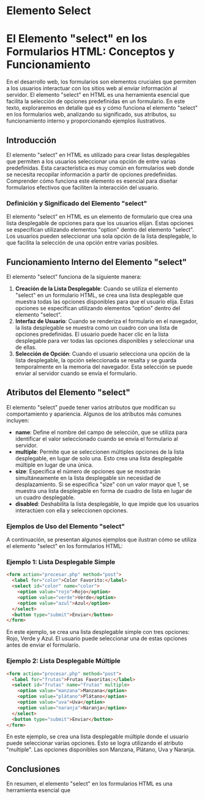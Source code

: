 # Elemento Select

# El Elemento "select" en los Formularios HTML: Conceptos y Funcionamiento

En el desarrollo web, los formularios son elementos cruciales que permiten a los usuarios interactuar con los sitios web al enviar información al servidor. El elemento "select" en HTML es una herramienta esencial que facilita la selección de opciones predefinidas en un formulario. En este texto, exploraremos en detalle qué es y cómo funciona el elemento "select" en los formularios web, analizando su significado, sus atributos, su funcionamiento interno y proporcionando ejemplos ilustrativos.

## Introducción

El elemento "select" en HTML es utilizado para crear listas desplegables que permiten a los usuarios seleccionar una opción de entre varias predefinidas. Esta característica es muy común en formularios web donde se necesita recopilar información a partir de opciones predefinidas. Comprender cómo funciona este elemento es esencial para diseñar formularios efectivos que faciliten la interacción del usuario.

### Definición y Significado del Elemento "select"

El elemento "select" en HTML es un elemento de formulario que crea una lista desplegable de opciones para que los usuarios elijan. Estas opciones se especifican utilizando elementos "option" dentro del elemento "select". Los usuarios pueden seleccionar una sola opción de la lista desplegable, lo que facilita la selección de una opción entre varias posibles.

## Funcionamiento Interno del Elemento "select"

El elemento "select" funciona de la siguiente manera:

1. **Creación de la Lista Desplegable**: Cuando se utiliza el elemento "select" en un formulario HTML, se crea una lista desplegable que muestra todas las opciones disponibles para que el usuario elija. Estas opciones se especifican utilizando elementos "option" dentro del elemento "select".
2. **Interfaz de Usuario**: Cuando se renderiza el formulario en el navegador, la lista desplegable se muestra como un cuadro con una lista de opciones predefinidas. El usuario puede hacer clic en la lista desplegable para ver todas las opciones disponibles y seleccionar una de ellas.
3. **Selección de Opción**: Cuando el usuario selecciona una opción de la lista desplegable, la opción seleccionada se resalta y se guarda temporalmente en la memoria del navegador. Esta selección se puede enviar al servidor cuando se envía el formulario.

## Atributos del Elemento "select"

El elemento "select" puede tener varios atributos que modifican su comportamiento y apariencia. Algunos de los atributos más comunes incluyen:

- **name**: Define el nombre del campo de selección, que se utiliza para identificar el valor seleccionado cuando se envía el formulario al servidor.
- **multiple**: Permite que se seleccionen múltiples opciones de la lista desplegable, en lugar de solo una. Esto crea una lista desplegable múltiple en lugar de una única.
- **size**: Especifica el número de opciones que se mostrarán simultáneamente en la lista desplegable sin necesidad de desplazamiento. Si se especifica "size" con un valor mayor que 1, se muestra una lista desplegable en forma de cuadro de lista en lugar de un cuadro desplegable.
- **disabled**: Deshabilita la lista desplegable, lo que impide que los usuarios interactúen con ella y seleccionen opciones.

### Ejemplos de Uso del Elemento "select"

A continuación, se presentan algunos ejemplos que ilustran cómo se utiliza el elemento "select" en los formularios HTML:

### Ejemplo 1: Lista Desplegable Simple

```html
<form action="procesar.php" method="post">
  <label for="color">Color Favorito:</label>
  <select id="color" name="color">
    <option value="rojo">Rojo</option>
    <option value="verde">Verde</option>
    <option value="azul">Azul</option>
  </select>
  <button type="submit">Enviar</button>
</form>

```

En este ejemplo, se crea una lista desplegable simple con tres opciones: Rojo, Verde y Azul. El usuario puede seleccionar una de estas opciones antes de enviar el formulario.

### Ejemplo 2: Lista Desplegable Múltiple

```html
<form action="procesar.php" method="post">
  <label for="frutas">Frutas Favoritas:</label>
  <select id="frutas" name="frutas" multiple>
    <option value="manzana">Manzana</option>
    <option value="plátano">Plátano</option>
    <option value="uva">Uva</option>
    <option value="naranja">Naranja</option>
  </select>
  <button type="submit">Enviar</button>
</form>

```

En este ejemplo, se crea una lista desplegable múltiple donde el usuario puede seleccionar varias opciones. Esto se logra utilizando el atributo "multiple". Las opciones disponibles son Manzana, Plátano, Uva y Naranja.

## Conclusiones

En resumen, el elemento "select" en los formularios HTML es una herramienta esencial que